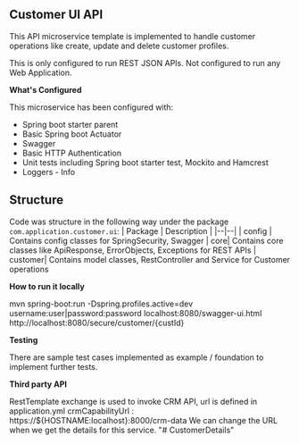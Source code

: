 ## Customer UI API 
  
This API microservice template is implemented to handle customer operations like create, update and delete customer profiles.  
  
This is only configured to run REST JSON APIs. Not configured to run any Web Application.  
  
**What's Configured**  
  
This microservice has been configured with:  
  - Spring boot starter parent  
 - Basic Spring boot Actuator  
 - Swagger  
 - Basic HTTP Authentication 
 - Unit tests including Spring boot starter test, Mockito and Hamcrest  
 - Loggers - Info


## Structure

Code was structure in the following way under the package `com.application.customer.ui`:
| Package | Description |
|--|--|
| config | Contains config classes for SpringSecurity, Swagger
   | core| Contains core classes like ApiResponse, ErrorObjects, Exceptions for REST APIs
   | customer| Contains model classes, RestController and Service for Customer operations

 **How to run it locally**

mvn spring-boot:run -Dspring.profiles.active=dev
username:user|password:password
localhost:8080/swagger-ui.html
http://localhost:8080/secure/customer/{custId}

**Testing**

There are sample test cases implemented as example / foundation to implement further tests.


**Third party API**

RestTemplate exchange is used to invoke CRM API, url is defined in application.yml
crmCapabilityUrl : https://${HOSTNAME:localhost}:8000/crm-data
We can change the URL when we get the details for this service.
"# CustomerDetails" 
